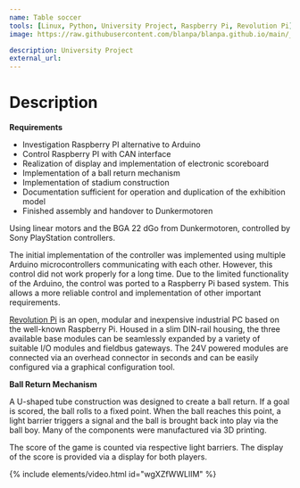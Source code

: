 ```yaml
---
name: Table soccer
tools: [Linux, Python, University Project, Raspberry Pi, Revolution Pi]
image: https://raw.githubusercontent.com/blanpa/blanpa.github.io/main/_projects/media/(2)%20University%20Project%20table%20soccer/1.png

description: University Project
external_url: 
---
```


# Description

**Requirements**

- Investigation Raspberry PI alternative to Arduino
- Control Raspberry PI with CAN interface
- Realization of display and implementation of electronic scoreboard
- Implementation of a ball return mechanism
- Implementation of stadium construction
- Documentation sufficient for operation and duplication of the exhibition model
- Finished assembly and handover to Dunkermotoren

Using linear motors and the BGA 22 dGo from Dunkermotoren,  controlled by Sony PlayStation controllers.

The initial implementation of the controller was implemented using multiple Arduino microcontrollers communicating with each other. However, this control did not work properly for a long time. Due to the limited functionality of the Arduino, the control was ported to a Raspberry Pi based system. This allows a more reliable control and implementation of other important requirements.

[Revolution Pi](https://revolutionpi.com/) is an open, modular and inexpensive industrial PC based on the well-known Raspberry Pi. Housed in a slim DIN-rail housing, the three available base modules can be seamlessly expanded by a variety of suitable I/O modules and fieldbus gateways. The 24V powered modules are connected via an overhead connector in seconds and can be easily configured via a graphical configuration tool.

**Ball Return Mechanism**

A U-shaped tube construction was designed to create a ball return. If a goal is scored, the ball rolls to a fixed point. When the ball reaches this point, a light barrier triggers a signal and the ball is brought back into play via the ball boy. Many of the components were manufactured via 3D printing.

The score of the game is counted via respective light barriers. The display of the score is provided via a display for both players.


{% include elements/video.html id="wgXZfWWLlIM" %}
